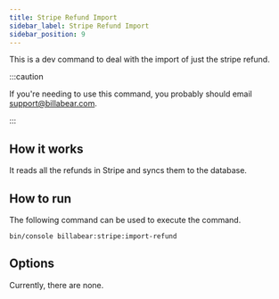 ```yaml
---
title: Stripe Refund Import
sidebar_label: Stripe Refund Import
sidebar_position: 9
---
```

This is a dev command to deal with the import of just the stripe refund.

:::caution

If you're needing to use this command, you probably should email support@billabear.com.

:::

## How it works

It reads all the refunds in Stripe and syncs them to the database.

## How to run

The following command can be used to execute the command.

`bin/console billabear:stripe:import-refund`

## Options

Currently, there are none.